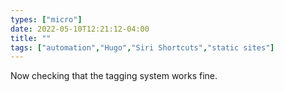 ```yaml
---
types: ["micro"]
date: 2022-05-10T12:21:12-04:00
title: ""
tags: ["automation","Hugo","Siri Shortcuts","static sites"]
---
```

Now checking that the tagging system works fine.
